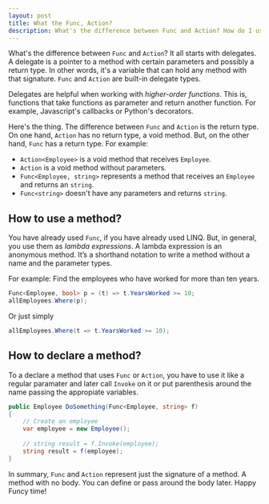 ```yaml
---
layout: post
title: What the Func, Action?
description: What's the difference between Func and Action? How do I use them? This is a frequently asked question and a tricky subject.
---
```


What's the difference between `Func` and `Action`? It all starts with delegates. A delegate is a pointer to a method with certain parameters and possibly a return type. In other words, it's a variable that can hold any method with that signature. `Func` and `Action` are built-in delegate types.

Delegates are helpful when working with _higher-order functions_. This is, functions that take functions as parameter and return another function. For example, Javascript's callbacks or Python's decorators.

Here's the thing. The difference between `Func` and `Action` is the return type. On one hand, `Action` has no return type, a void method. But, on the other hand, `Func` has a return type. For example:

* `Action<Employee>` is a void method that receives `Employee`.
* `Action` is a void method without parameters.
* `Func<Employee, string>` represents a method that receives an `Employee` and returns an `string`.
* `Func<string>` doesn't have any parameters and returns `string`.

## How to use a method?

You have already used `Func`, if you have already used LINQ. But, in general, you use them as _lambda expressions_. A lambda expression is an anonymous method. It’s a shorthand notation to write a method without a name and the parameter types.

For example: Find the employees who have worked for more than ten years.

```csharp
Func<Employee, bool> p = (t) => t.YearsWorked >= 10;
allEmployees.Where(p);
```
Or just simply

```csharp
allEmployees.Where(t => t.YearsWorked >= 10);
```

## How to declare a method?

To a declare a method that uses `Func` or `Action`, you have to use it like a regular paramater and later call `Invoke` on it or put parenthesis around the name passing the appropiate variables.

```csharp
public Employee DoSomething(Func<Employee, string> f)
{
	// Create an employee
	var employee = new Employee();
	
	// string result = f.Invoke(employee);
	string result = f(employee);
}
```

In summary, `Func` and `Action` represent just the signature of a method. A method with no body. You can define or pass around the body later. Happy Funcy time!


